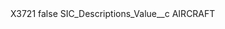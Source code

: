 <?xml version="1.0" encoding="UTF-8"?>
<CustomMetadata xmlns="http://soap.sforce.com/2006/04/metadata" xmlns:xsi="http://www.w3.org/2001/XMLSchema-instance" xmlns:xsd="http://www.w3.org/2001/XMLSchema">
    <label>X3721</label>
    <protected>false</protected>
    <values>
        <field>SIC_Descriptions_Value__c</field>
        <value xsi:type="xsd:string">AIRCRAFT</value>
    </values>
</CustomMetadata>
